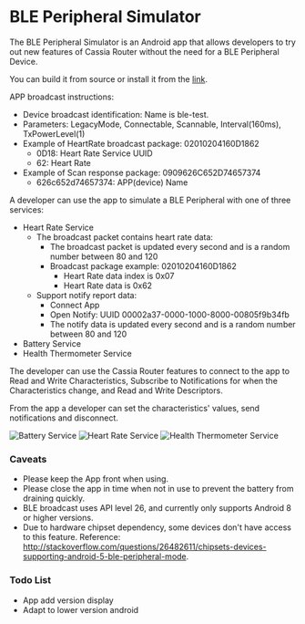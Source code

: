 # BLE Peripheral Simulator

The BLE Peripheral Simulator is an Android app that allows developers to try
out new features of Cassia Router without the need for a BLE Peripheral Device.

You can build it from source or install it from the [link](https://github.com/AcaciaNetworks/ble-test-peripheral-android/blob/master/app/build/outputs/apk/debug/app-debug.apk?raw=true).

APP broadcast instructions:

* Device broadcast identification: Name is ble-test.
* Parameters: LegacyMode, Connectable, Scannable, Interval(160ms), TxPowerLevel(1)
* Example of HeartRate broadcast package: 02010204160D1862
    * 0D18: Heart Rate Service UUID
    * 62: Heart Rate
* Example of Scan response package: 0909626C652D74657374
    * 626c652d74657374: APP(device) Name

A developer can use the app to simulate a BLE Peripheral with one of three services:

* Heart Rate Service
    * The broadcast packet contains heart rate data:
        * The broadcast packet is updated every second and is a random number between 80 and 120
        * Broadcast package example: 02010204160D1862
            * Heart Rate data index is 0x07
            * Heart Rate data is 0x62
    * Support notify report data:
        * Connect App
        * Open Notify: UUID 00002a37-0000-1000-8000-00805f9b34fb
        * The notify data is updated every second and is a random number between 80 and 120
* Battery Service
* Health Thermometer Service

The developer can use the Cassia Router features to connect to the app to Read and Write Characteristics, Subscribe to Notifications for when the Characteristics change, and Read and Write Descriptors.

From the app a developer can set the characteristics' values, send notifications and disconnect.

![Battery Service](Battery%20Service.png)
![Heart Rate Service](Heart%20Rate%20Service.png)
![Health Thermometer Service](Health%20Thermometer%20Service.png)

### Caveats
* Please keep the App front when using.
* Please close the app in time when not in use to prevent the battery from draining quickly.
* BLE broadcast uses API level 26, and currently only supports Android 8 or higher versions.
* Due to hardware chipset dependency, some devices don't have access to this feature. Reference: http://stackoverflow.com/questions/26482611/chipsets-devices-supporting-android-5-ble-peripheral-mode.

### Todo List
* App add version display
* Adapt to lower version android
